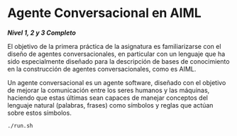 # Agente Conversacional en AIML
***__Nivel 1, 2 y 3 Completo__***

El objetivo de la primera práctica de la asignatura es familiarizarse con el diseño de agentes
conversacionales, en particular con un lenguaje que ha sido especialmente diseñado para la descripción de
bases de conocimiento en la construcción de agentes conversacionales, como es AIML.

Un agente conversacional es un agente software, diseñado con el objetivo de mejorar la
comunicación entre los seres humanos y las máquinas, haciendo que estas últimas sean capaces de manejar
conceptos del lenguaje natural (palabras, frases) como símbolos y reglas que actúan sobre estos símbolos.

    ./run.sh
